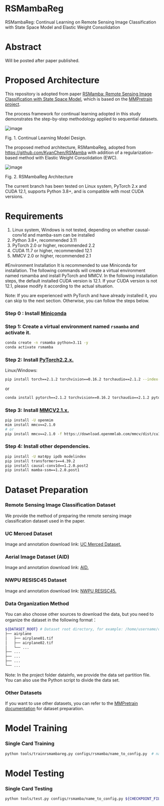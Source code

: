 # RSMambaReg
RSMambaReg: Continual Learning on Remote Sensing Image Classification with State Space Model and Elastic Weight Consolidation

# Abstract
Will be posted after paper published.

# Proposed Architecture
This repository is adopted from paper <a href='https://github.com/KyanChen/RSMamba'>RSMamba: Remote Sensing Image Classification with State Space Model</a>, which is based on the <a href='https://github.com/open-mmlab/mmpretrain'>MMPretrain project</a>.


The process framework for continual learning adopted in this study demonstrates the step-by-step methodology applied to sequential datasets.

![image](https://github.com/user-attachments/assets/45aa9671-e7c4-4993-8305-517f33a13c29)

Fig. 1. Continual Learning Model Design.

The proposed method architecture, RSMambaReg, adopted from https://github.com/KyanChen/RSMamba with addition of a regularization-based method with Elastic Weight Consolidation (EWC).

![image](https://github.com/user-attachments/assets/238b18ba-32c1-4c33-846a-2aae87ac7a99)

Fig. 2. RSMambaReg Architecture

The current branch has been tested on Linux system, PyTorch 2.x and CUDA 12.1, supports Python 3.8+, and is compatible with most CUDA versions.

# Requirements
<ol>
  <li>Linux system, Windows is not tested, depending on whether causal-conv1d and mamba-ssm can be installed</li>
  <li>Python 3.8+, recommended 3.11</li>
  <li>PyTorch 2.0 or higher, recommended 2.2</li>
  <li>CUDA 11.7 or higher, recommended 12.1</li>
  <li>MMCV 2.0 or higher, recommended 2.1</li>
</ol>

#Environment Installation
It is recommended to use Miniconda for installation. The following commands will create a virtual environment named rsmamba and install PyTorch and MMCV. In the following installation steps, the default installed CUDA version is 12.1. If your CUDA version is not 12.1, please modify it according to the actual situation.

Note: If you are experienced with PyTorch and have already installed it, you can skip to the next section. Otherwise, you can follow the steps below.

### Step 0 : Install <a href='https://docs.conda.io/projects/miniconda/en/latest/index.html'>Miniconda</a>

### Step 1: Create a virtual environment named `rsmamba` and activate it.

```bash
conda create -n rsmamba python=3.11 -y
conda activate rsmamba
````

### Step 2: Install [PyTorch2.2.x.](https://pytorch.org/get-started/locally/)

Linux/Windows:

```bash
pip install torch==2.1.2 torchvision==0.16.2 torchaudio==2.1.2 --index-url https://download.pytorch.org/whl/cu121 -y
````

or

```bash
conda install pytorch==2.1.2 torchvision==0.16.2 torchaudio==2.1.2 pytorch-cuda=12.1 -c pytorch -c nvidia -y
````


### Step 3: Install [MMCV2.1.x.](https://mmcv.readthedocs.io/en/latest/get_started/installation.html)


```bash
pip install -U openmim
mim install mmcv==2.1.0
# or
pip install mmcv==2.1.0 -f https://download.openmmlab.com/mmcv/dist/cu121/torch2.1/index.html
````

### Step 4: Install other dependencies.


```bash
pip install -U mat4py ipdb modelindex
pip install transformers==4.39.2
pip install causal-conv1d==1.2.0.post2
pip install mamba-ssm==1.2.0.post1
````

# Dataset Preparation


### Remote Sensing Image Classification Dataset
We provide the method of preparing the remote sensing image classification dataset used in the paper.

### UC Merced Dataset
Image and annotation download link: [UC Merced Dataset.](http://weegee.vision.ucmerced.edu/datasets/landuse.html)

### Aerial Image Dataset (AID)
Image and annotation download link: [AID.](https://www.kaggle.com/datasets/jiayuanchengala/aid-scene-classification-datasets)

### NWPU RESISC45 Dataset
Image and annotation download link: [NWPU RESISC45.](https://aistudio.baidu.com/datasetdetail/220767)

### Data Organization Method
You can also choose other sources to download the data, but you need to organize the dataset in the following format：

```bash
${DATASET_ROOT} # Dataset root directory, for example: /home/username/data/UC
├── airplane
│   ├── airplane01.tif
│   ├── airplane02.tif
│   └── ...
├── ...
├── ...
├── ...
└── ...
````

Note: In the project folder datainfo, we provide the data set partition file. You can also use the Python script to divide the data set.


### Other Datasets
If you want to use other datasets, you can refer to the [MMPretrain documentation](https://mmpretrain.readthedocs.io/en/latest/user_guides/dataset_prepare.html) for dataset preparation.


# Model Training


### Single Card Training

```bash
python tools/trainrsmambareg.py configs/rsmamba/name_to_config.py  # name_to_config.py is the configuration file you want to use
````

# Model Testing


### Single Card Testing

```bash
python tools/test.py configs/rsmamba/name_to_config.py ${CHECKPOINT_FILE}  # name_to_config.py is the configuration file you want to use, CHECKPOINT_FILE is the checkpoint file you want to use
````

